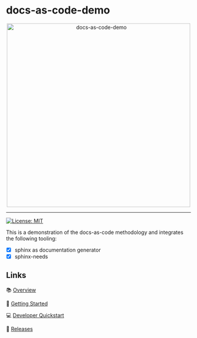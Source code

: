 # docs-as-code-demo

<div align="center">
<img src="docs/images/em-logo.svg" alt="docs-as-code-demo" width=500 />
</div>

---

[![License: MIT](https://img.shields.io/badge/License-MIT-green.svg)](LICENSES/MIT.txt)

This is a demonstration of the docs-as-code methodology and integrates the following tooling:

- [x] sphinx as documentation generator
- [x] sphinx-needs
<!--
Elevator pitch here: Was does your tool/python lib do in one sentence.

Some more details here in this section...
-->

## Links

<!-- Add links to further documents here -->

📚 [Overview](https://engineering-methods.github.io/docs-as-code-demo
)

🚀 [Getting Started](docs/getting_started.md)

💻 [Developer Quickstart](docs/dev_guide.md)

🤖 [Releases](https://www.github.com/engineering-methods/docs-as-code-demo/releases)
